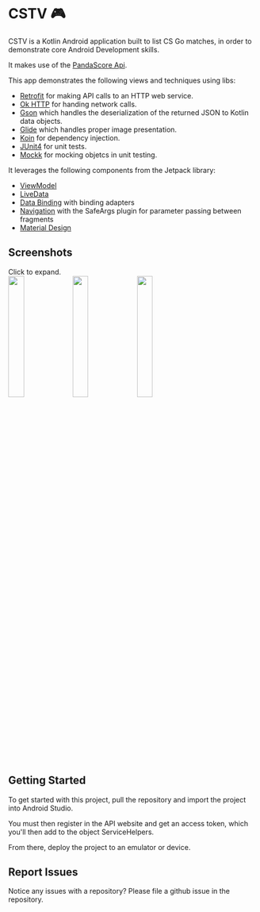 # CSTV 🎮
 
CSTV is a Kotlin Android application built to list CS Go matches, in order to demonstrate core Android Development skills.

It makes use of the [PandaScore Api](https://pandascore.co/).
  
This app demonstrates the following views and techniques using libs:  
  
* [Retrofit](https://square.github.io/retrofit/) for making API calls to an HTTP web service.  
* [Ok HTTP](https://square.github.io/okhttp/) for handing network calls.
* [Gson](https://github.com/google/gson)  which handles the deserialization of the returned JSON to Kotlin data objects. 
* [Glide](https://bumptech.github.io/glide/)  which handles proper image presentation. 
* [Koin](https://insert-koin.io/docs/reference/koin-android/start) for dependency injection.
* [JUnit4](https://junit.org/junit4/) for unit tests.
* [Mockk](https://mockk.io/ANDROID.html) for mocking objetcs in unit testing.

It leverages the following components from the Jetpack library:  
* [ViewModel](https://developer.android.com/topic/libraries/architecture/viewmodel)  
* [LiveData](https://developer.android.com/topic/libraries/architecture/livedata)  
* [Data Binding](https://developer.android.com/topic/libraries/data-binding/) with binding adapters  
* [Navigation](https://developer.android.com/topic/libraries/architecture/navigation/) with the SafeArgs plugin for parameter passing between fragments  
* [Material Design](https://m3.material.io/)

## Screenshots

Click to expand.<br>
<img src="https://github.com/jesstoselli/cstv-challenge/blob/master/screenshots/splashscreen.png" width="25%"/>
<img src="https://github.com/jesstoselli/cstv-challenge/blob/master/screenshots/NowVSNext.png" width="25%"/>
<img src="https://github.com/jesstoselli/cstv-challenge/blob/master/screenshots/MatchDetails.png" width="25%"/>
  
  
## Getting Started  
  
To get started with this project, pull the repository and import the project into Android Studio. 

You must then register in the API website and get an access token, which you'll then add to the object ServiceHelpers.

From there, deploy the project to an emulator or device.
  
## Report Issues  
Notice any issues with a repository? Please file a github issue in the repository.
